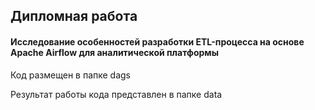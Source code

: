 ## Дипломная работа

#### Исследование особенностей разработки ETL-процесса на основе Apache Airflow для аналитической платформы 

Код размещен в папке dags

Результат работы кода представлен в папке data